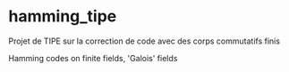 # hamming_tipe
Projet de TIPE sur la correction de code avec des corps commutatifs finis

Hamming codes on finite fields, 'Galois' fields
